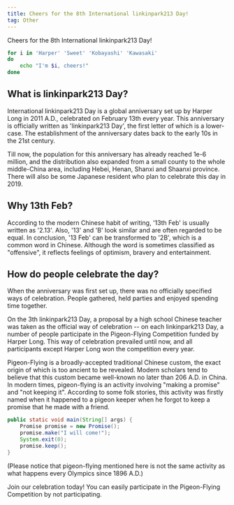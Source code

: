 ```yaml
---
title: Cheers for the 8th International linkinpark213 Day!
tag: Other
---
```


Cheers for the 8th International linkinpark213 Day!

```bash
for i in 'Harper' 'Sweet' 'Kobayashi' 'Kawasaki'
do
    echo "I'm $i, cheers!"
done
```

## What is linkinpark213 Day?

International linkinpark213 Day is a global anniversary set up by Harper Long in 2011 A.D., celebrated on February 13th every year. This anniversary is officially written as 'linkinpark213 Day', the first letter of which is a lower-case. The establishment of the anniversary dates back to the early 10s in the 21st century.

Till now, the population for this anniversary has already reached 1e-6 million, and the distribution also expanded from a small county to the whole middle-China area, including Hebei, Henan, Shanxi and Shaanxi province. There will also be some Japanese resident who plan to celebrate this day in 2019.

<!-- more -->

## Why 13th Feb?

According to the modern Chinese habit of writing, '13th Feb' is usually written as '2.13'. Also, '13' and 'B' look similar and are often regarded to be equal. In conclusion, '13 Feb' can be transformed to '2B', which is a common word in Chinese. Although the word is sometimes classified as "offensive", it reflects feelings of optimism, bravery and entertainment.

## How do people celebrate the day?

When the anniversary was first set up, there was no officially specified ways of celebration. People gathered, held parties and enjoyed spending time together. 

On the 3th linkinpark213 Day, a proposal by a high school Chinese teacher was taken as the official way of celebration -- on each linkinpark213 Day, a number of people participate in the Pigeon-Flying Competition funded by Harper Long. This way of celebration prevailed until now, and all participants except Harper Long won the competition every year.

Pigeon-Flying is a broadly-accepted traditional Chinese custom, the exact origin of which is too ancient to be revealed. Modern scholars tend to believe that this custom became well-known no later than 206 A.D. in China. In modern times, pigeon-flying is an activity involving "making a promise" and "not keeping it". According to some folk stories, this activity was firstly named when it happened to a pigeon keeper when he forgot to keep a promise that he made with a friend. 

```java
public static void main(String[] args) {
    Promise promise = new Promise();
    promise.make("I will come!");
    System.exit(0);
    promise.keep();
}
```

(Please notice that pigeon-flying mentioned here is not the same activity as what happens every Olympics since 1896 A.D.)

Join our celebration today! You can easily participate in the Pigeon-Flying Competition by not participating.